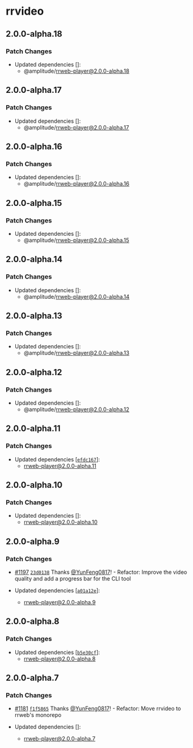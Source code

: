 # rrvideo

## 2.0.0-alpha.18

### Patch Changes

- Updated dependencies []:
  - @amplitude/rrweb-player@2.0.0-alpha.18

## 2.0.0-alpha.17

### Patch Changes

- Updated dependencies []:
  - @amplitude/rrweb-player@2.0.0-alpha.17

## 2.0.0-alpha.16

### Patch Changes

- Updated dependencies []:
  - @amplitude/rrweb-player@2.0.0-alpha.16

## 2.0.0-alpha.15

### Patch Changes

- Updated dependencies []:
  - @amplitude/rrweb-player@2.0.0-alpha.15

## 2.0.0-alpha.14

### Patch Changes

- Updated dependencies []:
  - @amplitude/rrweb-player@2.0.0-alpha.14

## 2.0.0-alpha.13

### Patch Changes

- Updated dependencies []:
  - @amplitude/rrweb-player@2.0.0-alpha.13

## 2.0.0-alpha.12

### Patch Changes

- Updated dependencies []:
  - @amplitude/rrweb-player@2.0.0-alpha.12

## 2.0.0-alpha.11

### Patch Changes

- Updated dependencies [[`efdc167`](https://github.com/rrweb-io/rrweb/commit/efdc167ca6c039d04af83612e3d92498bb9b41a7)]:
  - rrweb-player@2.0.0-alpha.11

## 2.0.0-alpha.10

### Patch Changes

- Updated dependencies []:
  - rrweb-player@2.0.0-alpha.10

## 2.0.0-alpha.9

### Patch Changes

- [#1197](https://github.com/rrweb-io/rrweb/pull/1197) [`23d0138`](https://github.com/rrweb-io/rrweb/commit/23d01387f439db68d2874879242b6ade3e103f75) Thanks [@YunFeng0817](https://github.com/YunFeng0817)! - Refactor: Improve the video quality and add a progress bar for the CLI tool

- Updated dependencies [[`a01a12e`](https://github.com/rrweb-io/rrweb/commit/a01a12ef6769f26aa922ccd6ac76499f0837f0c2)]:
  - rrweb-player@2.0.0-alpha.9

## 2.0.0-alpha.8

### Patch Changes

- Updated dependencies [[`b5e30cf`](https://github.com/rrweb-io/rrweb/commit/b5e30cf6cc7f5335d674ef1917a92bdf2895fe9e)]:
  - rrweb-player@2.0.0-alpha.8

## 2.0.0-alpha.7

### Patch Changes

- [#1181](https://github.com/rrweb-io/rrweb/pull/1181) [`f1f5865`](https://github.com/rrweb-io/rrweb/commit/f1f5865dcf19db5637bbb12b220eb2aa0c0219ad) Thanks [@YunFeng0817](https://github.com/YunFeng0817)! - Refactor: Move rrvideo to rrweb's monorepo

- Updated dependencies []:
  - rrweb-player@2.0.0-alpha.7
